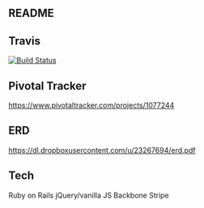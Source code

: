 ## README

## Travis

[![Build Status](https://travis-ci.org/CH-JesseMa/folio_app.svg?branch=master)](https://travis-ci.org/CH-JesseMa/folio_app)

## Pivotal Tracker

https://www.pivotaltracker.com/projects/1077244

## ERD

https://dl.dropboxusercontent.com/u/23267694/erd.pdf

## Tech
Ruby on Rails
jQuery/vanilla JS
Backbone
Stripe
